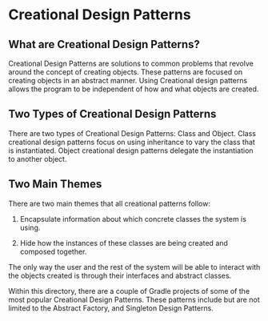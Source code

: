 # Creational Design Patterns

## What are Creational Design Patterns?

Creational Design Patterns are solutions to common problems that revolve around the concept of creating objects.
These patterns are focused on creating objects in an abstract manner.
Using Creational design patterns allows the program to be independent of how and what objects are created.

## Two Types of Creational Design Patterns

There are two types of Creational Design Patterns: Class and Object.
Class creational design patterns focus on using inheritance to vary the class that is instantiated.
Object creational design patterns delegate the instantiation to another object.

## Two Main Themes

There are two main themes that all creational patterns follow:

1. Encapsulate information about which concrete classes the system is using.

2. Hide how the instances of these classes are being created and composed together.

The only way the user and the rest of the system will be able to interact with the objects created is through their interfaces and abstract classes.


Within this directory, there are a couple of Gradle projects of some of the most popular Creational Design Patterns. These patterns include but are not limited to the Abstract Factory, and Singleton Design Patterns.
